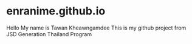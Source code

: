 # enranime.github.io
Hello My name is Tawan Kheawngamdee 
This is my github project from JSD Generation Thailand Program
